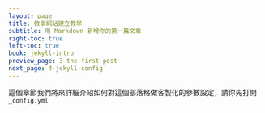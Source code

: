 ```yaml
---
layout: page
title: 教學網站建立教學
subtitle: 用 Markdown 新增你的第一篇文章
right-toc: true
left-toc: true
book: jekyll-intro
preview_page: 3-the-first-post
next_page: 4-jekyll-config
---
```


這個章節我們將來詳細介紹如何對這個部落格做客製化的參數設定，請你先打開 `_config.yml`